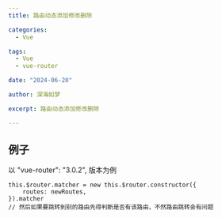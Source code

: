 ```yaml
---
title: 路由动态添加修改删除

categories:
  - Vue

tags:
  - Vue 
  - vue-router

date: "2024-06-20"

author: 深海如梦

excerpt: 路由动态添加修改删除

---
```




## 例子

以   "vue-router": "3.0.2", 版本为例

```vue
this.$router.matcher = new this.$router.constructor({
	routes: newRoutes,
}).matcher
// 然后如果要跳转到别的路由先得判断是否有该路由，不然路由跳转会有问题
```

